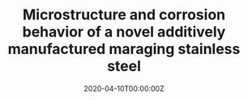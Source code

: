 ---
authors:
- admin
- Ladan Khaksar
- Ali Nasiri
- Amir Hadadzadeh
- Babak Shalchi Amirkhiz
- Mohsen Mohammadi

date: "2020-04-10T00:00:00Z"
doi: "10.1016/j.electacta.2020.135925"
featured: true
image:
  caption: 'Image credit: [**Unsplash**](https://unsplash.com/photos/jdD8gXaTZsc)'
  
  preview_only: true

publication: '*Electrochimica Acta*'


tags:
- Additive Manufacturing
- Microstructure
- Stainless Steel
title: "Microstructure and corrosion behavior of a novel additively manufactured maraging stainless steel"



url_pdf: https://www.sciencedirect.com/science/article/abs/pii/S0013468620303170

---
